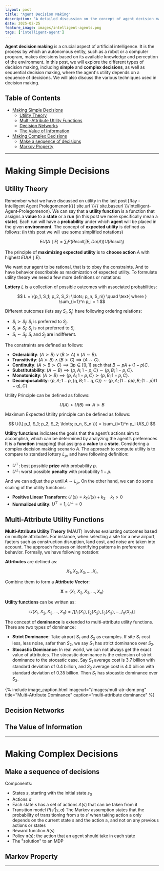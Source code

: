 ```yaml
---
layout: post
title: "Agent Decision Making"
description: "A detailed discussion on the concept of agent decision making"
date: 2025-02-25
feature_image: images/intelligent-agents.png
tags: ['intelligent-agent']
---
```


**Agent decision making** is a crucial aspect of artificial intelligence. It is the process by which an autonomous entity, such as a robot or a computer program, makes decisions based on its available knowledge and perception of the environment. In this post, we will explore the different types of decision making, including **simple** and **complex decisions**, as well as sequential decision making, where the agent's utility depends on a sequence of decisions. We will also discuss the various techniques used in decision making.

<!--more-->

## Table of Contents

- [Making Simple Decisions](#making-simple-decisions)
  - [Utility Theory](#utility-theory)
  - [Multi-Attribute Utility Functions](#multi-attribute-utility-functions)
  - [Decision Networks](#decision-networks)
  - [The Value of Information](#the-value-of-information)
- [Making Complex Decisions](#making-complex-decisions)
  - [Make a sequence of decisions](#make-a-sequence-of-decisions)
  - [Markov Property](#markov-property)

---

# Making Simple Decisions

## Utility Theory

Remember what we have discussed on utility in the last post [Ray - Intelligent Agent Prolegomenon]({{ site.url }}{{ site.baseurl }}/Intelligent-Agent-Prolegomenon). We can say that a **utility function** is a function that assigns a **value** to a **state** or a **run** (in this post we more specifically mean a **state**). Each run will have a **probability** under which **agent** will be placed in the given **environment**. The concept of **expected utility** is defined as follows: (in this post we will use some simplified notations)

$$  
    EU(A \mid E) = \sum_{i} P(Result_i | E, Do(A)) U(Result_i)
$$

The principle of **maximizing expected utility** is to **choose action** $A$ with highest $EU(A \mid E)$.

We want our agent to be rational, that is to obey the constraints. And to have behavior describable as maximization of expected utility. To formulate utility theory we need a few more definitions or notations:

**Lottery** $L$ is a collection of possible outcomes with associated probabilities:

$$
    L = \{p_1, S_1; p_2, S_2; \ldots; p_n, S_n\} \quad \text{ where } \sum_{i=1}^n p_i = 1
$$

Different outcomes (lets say $S_i, S_j$) have following ordering relations:

- $S_i \succ S_j$: $S_i$ is preferred to $S_j$.
- $S_i \succeq S_j$: $S_j$ is not preferred to $S_i$.
- $S_i \sim S_j$: $S_i$ and $S_j$ are indifferent.

The constraints are defined as follows:

- **Orderability**: $(A \succ B) \vee (B \succ A) \vee (A \sim B)$.
- **Transitivity**: $(A \succ B) \land (B \succ C) \implies (A \sim C)$.
- **Continuity**: $(A \succ B \succ C) \implies \exists p \in [0,1] \text{ such that } B \sim pA + (1-p)C$.
- **Substitutability**: $(A \sim B) \implies \{p, A; 1-p, C\} \sim \{p, B; 1-p, C\}$.
- **Monotonicity**: $(A \succ B) \implies \{p, A; 1-p, C\} \succ \{p, B; 1-p, C\}$.
- **Decomposability**: $\{p, A; 1-p, \{ q, B; 1-q, C \} \} \sim \{ p, A; (1-p)q, B; (1-p)(1-q), C \}$

Utility Principle can be defined as follows:

$$
    U(A) > U(B) \implies A \succ B
$$

Maximum Expected Utility principle can be defined as follows:

$$
    U(\{ p_1, S_1; p_2, S_2; \ldots; p_n, S_n \}) = \sum_{i=1}^n p_i U(S_i)
$$

**Utility functions** indicates the goals that the agent’s actions aim to accomplish, which can be determined by analyzing the agent’s preferences. It is a **function** (mapping) that assigns a **value** to a **state**. Considering a complex decision making scenario $A$. The approach to compute utility is to compare to standard lottery $L_p$, and have following definition:

- $U^{\top}$: best possible **prize** with probability $p$.
- $U^{\bot}$: worst possible **penalty** with probability $1 - p$.

And we can adjust the $p$ until $A \sim L_p$. On the other hand, we can do some scaling of the utility functions:

- **Positive Linear Transform**: $U'(x) = k_1 U(x) + k_2 \quad k_1 > 0$
- **Normalized utility**: $U^{\top} = 1, U^{\bot} = 0$

## Multi-Attribute Utility Functions

**Multi-Attribute Utility Theory** (MAUT) involves evaluating outcomes based on multiple attributes. For instance, when selecting a site for a new airport, factors such as construction disruption, land cost, and noise are taken into account. The approach focuses on identifying patterns in preference behavior. Formally, we have following notation:

**Attributes** are defined as:

$$
    X_1, X_2, X_3, \ldots, X_n
$$

Combine them to form a **Attribute Vector**:

$$
    \boldsymbol{X} = \langle X_1, X_2, X_3, \ldots, X_n \rangle
$$

**Utility functions** can be written as:

$$
    U(X_1, X_2, X_3, \ldots, X_n) = f[ f_1(X_1), f_2(X_2), f_3(X_3), \ldots, f_n(X_n) ]
$$

The concept of **dominance** is extended to multi-attribute utility functions. There are two types of dominance: 

- **Strict Dominance**: Take airport $S_1$ and $S_2$ as examples. If site $S_1$ cost less, less noise, safer than $S_2$, we say $S_1$ has strict dominance over $S_2$.
- **Stocastic Dominance**: In real world, we can not always get the exact value of attributes. The stocastic dominance is the extension of strict dominance to the stocastic case. Say $S_1$ average cost is $3.7$ billion with standard deviation of $0.4$ billion, and $S_2$ average cost is $4.0$ billion with standard deviation of $0.35$ billion. Then $S_1$ has stocastic dominance over $S_2$.

{% include image_caption.html imageurl="/images/mult-atr-dom.png" title="Multi-Attribute Dominance" caption="multi-attribute dominance" %}

## Decision Networks

## The Value of Information

---

# Making Complex Decisions

## Make a sequence of decisions

Components:
- States $s$, starting with the initial state $s_0$
- Actions $a$
- Each state $s$ has a set of actions $A(s)$ that can be taken from it
- Transition model $P(s’ | s, a)$
The Markov assumption states that the probability of transitioning
from $s$ to $s'$ when taking action a only depends on the current
state s and the action a, and not on any previous actions or
states
- Reward function $R(s)$
- Policy π(s): the action that an agent should take in each state
- The "solution" to an MDP

## Markov Property

---